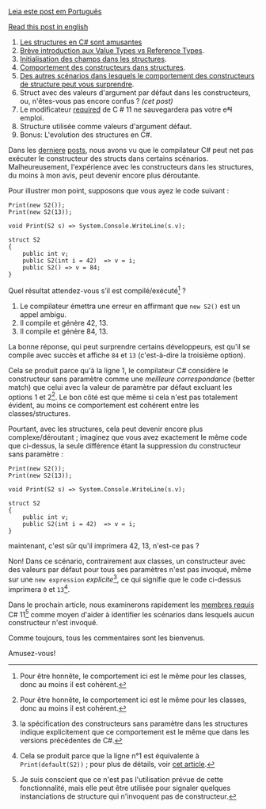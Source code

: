 [Leia este post em Português](https://programing-fun.blogspot.com/2023/05/uma-funcionalidade-do-cecilifier-pouco.html)

[Read this post in english](https://programing-fun.blogspot.com/2023/05/uma-funcionalidade-do-cecilifier-pouco.html)

1. [Les structures en C# sont amusantes](https://programing-fun.blogspot.com/2023/06/les-structures-en-c-sont-amusantes.html)
1. [Brève introduction aux Value Types vs Reference Types](https://programing-fun.blogspot.com/2023/07/les-structures-en-c-sont-amusantes.html).
1. [Initialisation des champs dans les structures](https://programing-fun.blogspot.com/2023/08/structs-in-c-are-fun-part-39-field.html).
2. [Comportement des constructeurs dans structures](https://programing-fun.blogspot.com/2023/11/les-structures-en-c-sont-amusantes.html).
1. [Des autres scénarios dans lesquels le comportement des constructeurs de structure peut vous surprendre](https://programing-fun.blogspot.com/2023/12/les-structures-en-c-sont-amusantes.html).
1. Struct avec des valeurs d'argument par défaut dans les constructeurs, ou, n'êtes-vous pas encore confus ? _(cet post)_
1. Le modificateur [required](https://github.com/dotnet/csharplang/issues/3630) de C # 11 ne sauvegardera pas votre ~~c*l~~ emploi.
1. Structure utilisée comme valeurs d'argument défaut.
1. Bonus: L'evolution des structures en C#.

Dans les [derniere](https://programing-fun.blogspot.com/2023/11/les-structures-en-c-sont-amusantes.html) [posts](https://programing-fun.blogspot.com/2023/12/les-structures-en-c-sont-amusantes.html), nous avons vu que le compilateur C# peut net pas exécuter le constructeur des structs dans certains scénarios. Malheureusement, l'expérience avec les constructeurs dans les structures, du moins à mon avis, peut devenir encore plus déroutante.

Pour illustrer mon point, supposons que vous ayez le code suivant :

```CSharp #:1
Print(new S2()); 
Print(new S2(13));

void Print(S2 s) => System.Console.WriteLine(s.v);

struct S2
{ 
    public int v;
    public S2(int i = 42)  => v = i;
    public S2() => v = 84;
}
```

Quel résultat attendez-vous s’il est compilé/exécuté[^1] ?

1. Le compilateur émettra une erreur en affirmant que `new S2()` est un appel ambigu.
1. Il compile et génère 42, 13.
1. Il compile et génère 84, 13.

La bonne réponse, qui peut surprendre certains développeurs, est qu'il se compile avec succès et affiche `84` et `13` (c'est-à-dire la troisième option).

Cela se produit parce qu'à la ligne 1, le compilateur C# considère le constructeur sans paramètre comme une _meilleure correspondance_ (better match) que celui avec la valeur de paramètre par défaut excluant les options 1 et 2[^1]. Le bon côté est que même si cela n'est pas totalement évident, au moins ce comportement est cohérent entre les classes/structures.

Pourtant, avec les structures, cela peut devenir encore plus complexe/déroutant ; imaginez que vous avez exactement le même code que ci-dessus, la seule différence étant la suppression du constructeur sans paramètre :

```CSharp #
Print(new S2()); 
Print(new S2(13));

void Print(S2 s) => System.Console.WriteLine(s.v);

struct S2
{ 
    public int v;
    public S2(int i = 42)  => v = i;
}
```

maintenant, c'est sûr qu'il imprimera 42, 13, n'est-ce pas ?

Non! Dans ce scénario, contrairement aux classes, un constructeur avec des valeurs par défaut pour tous ses paramètres n'est pas invoqué, même sur une `new expression` *explicite*[^2], ce qui signifie que le code ci-dessus imprimera `0` et `13`[^4].

Dans le prochain article, nous examinerons rapidement les [membres requis](https://learn.microsoft.com/en-us/dotnet/csharp/language-reference/proposals/csharp-11.0/required-members) C# 11[^3] comme moyen d'aider à identifier les scénarios dans lesquels aucun constructeur n'est invoqué.

Comme toujours, tous les commentaires sont les bienvenus.

Amusez-vous!

[^1]: Pour être honnête, le comportement ici est le même pour les classes, donc au moins il est cohérent.

[^2]: la spécification des constructeurs sans paramètre dans les structures indique explicitement que ce comportement est le même que dans les versions précédentes de C#.

[^3]: Je suis conscient que ce n'est pas l'utilisation prévue de cette fonctionnalité, mais elle peut être utilisée pour signaler quelques instanciations de structure qui n'invoquent pas de constructeur.

[^4]: Cela se produit parce que la ligne n°1 est équivalente à `Print(default(S2))` ; pour plus de détails, voir [cet article](https://programing-fun.blogspot.com/2023/11/structs-in-c-are-fun-part-49.html).